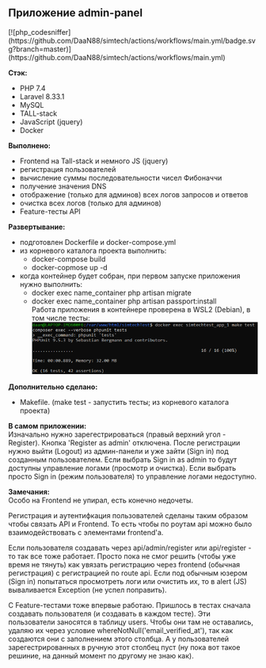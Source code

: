 <h2>Приложение admin-panel</h2>  
[![php_сodesniffer](https://github.com/DaaN88/simtech/actions/workflows/main.yml/badge.svg?branch=master)](https://github.com/DaaN88/simtech/actions/workflows/main.yml)  

<b>Стэк:</b>  
 - PHP 7.4
 - Laravel 8.33.1
 - MySQL
 - TALL-stack
 - JavaScript (jquery)
 - Docker

<b>Выполнено:</b>
- Frontend на Tall-stack и немного JS (jquery)
- регистрация пользователей
- вычисление суммы последовательности чисел Фибоначчи
- получение значения DNS
- отображение (только для админов) всех логов запросов и ответов
- очистка всех логов (только для админов)
- Feature-тесты API

<b>Развертывание:</b>
- подготовлен Dockerfile и docker-compose.yml
- из корневого каталога проекта выполнить:
    - docker-compose build  
    - docker-copmose up -d  
- когда контейнер будет собран, при первом запуске приложения нужно выполнить:
    - docker exec name_container php artisan migrate  
    - docker exec name_container php artisan passport:install  
      Работа приложения в контейнере проверена в WSL2 (Debian), в том числе тесты:  
      ![img.png](img.png)
      
<b>Дополнительно сделано: </b>
 - Makefile. (make test - запустить тесты; из корневого каталога проекта)

<b>В самом приложении:</b>  
Изначально нужно зарегестрироваться (правый верхний угол - Register).
Кнопка 'Register as admin' отключена.
После регистрации нужно выйти (Logout) из админ-панели и уже зайти (Sign in) под созданным пользователем.
Если выбрать Sign in as admin то будут доступны управление логами (просмотр и очистка).
Если выбрать просто Sign in (режим пользователя) то управление логами недоступно.

<b>Замечания:</b>  
Особо на Frontend не упирал, есть конечно недочеты.  

Регистрация и аутентифкация пользователей сделаны таким образом чтобы связать API и Frontend. То есть чтобы по роутам api можно было
взаимодействовать с элементами frontend'а.  

Если пользователя создавать через api/admin/register или api/register - то так все тоже работает. Просто пока не смог решить (чтобы уже время
не тянуть) как увязать регистрацию через frontend (обычная регистрация) с регистрацией по route api.
Если под обычным юзером (Sign in) попытаться просмотреть логи или очистить их, то в alert (JS) вываливается Exception (не успел поправить).  

С Feature-тестами тоже впервые работаю. Пришлось в тестах сначала создавать пользователя (и создавать в каждом тесте). Эти пользователи
заносятся в таблицу users. Чтобы они там не оставались, удаляю их через условие whereNotNull('email_verified_at'), так как создаются они с заполнением этого столбца.
А у пользователей зарегестрированных в ручную этот столбец пуст (ну пока вот такое решиние, на данный момент по другому не знаю как).
